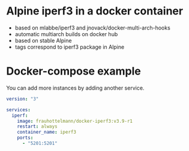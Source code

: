 # Alpine iperf3 in a docker container

- based on mlabbe/iperf3 and jnovack/docker-multi-arch-hooks
- automatic multiarch builds on docker hub
- based on stable Alpine
- tags correspond to iperf3 package in Alpine

# Docker-compose example

You can add more instances by adding another service.
```yaml
version: "3"

services:
  iperf:
    image: frauhottelmann/docker-iperf3:v3.9-r1
    restart: always
    container_name: iperf3
    ports:
      - "5201:5201"
```
